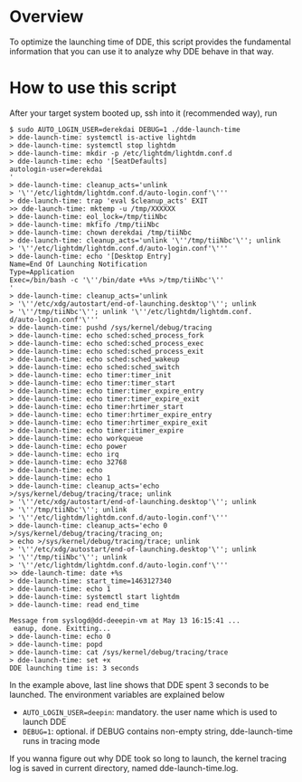 Overview
====
To optimize the launching time of DDE, this script provides the fundamental
information that you can use it to analyze why DDE behave in that way.

How to use this script
====
After your target system booted up, ssh into it (recommended way), run
```
$ sudo AUTO_LOGIN_USER=derekdai DEBUG=1 ./dde-launch-time
> dde-launch-time: systemctl is-active lightdm
> dde-launch-time: systemctl stop lightdm
> dde-launch-time: mkdir -p /etc/lightdm/lightdm.conf.d
> dde-launch-time: echo '[SeatDefaults]
autologin-user=derekdai
'
> dde-launch-time: cleanup_acts='unlink
> '\''/etc/lightdm/lightdm.conf.d/auto-login.conf'\'''
> dde-launch-time: trap 'eval $cleanup_acts' EXIT
>> dde-launch-time: mktemp -u /tmp/XXXXXX
> dde-launch-time: eol_lock=/tmp/tiiNbc
> dde-launch-time: mkfifo /tmp/tiiNbc
> dde-launch-time: chown derekdai /tmp/tiiNbc
> dde-launch-time: cleanup_acts='unlink '\''/tmp/tiiNbc'\''; unlink
> '\''/etc/lightdm/lightdm.conf.d/auto-login.conf'\'''
> dde-launch-time: echo '[Desktop Entry]
Name=End Of Launching Notification
Type=Application
Exec=/bin/bash -c '\''/bin/date +%%s >/tmp/tiiNbc'\''
'
> dde-launch-time: cleanup_acts='unlink
> '\''/etc/xdg/autostart/end-of-launching.desktop'\''; unlink
> '\''/tmp/tiiNbc'\''; unlink '\''/etc/lightdm/lightdm.conf.
d/auto-login.conf'\'''
> dde-launch-time: pushd /sys/kernel/debug/tracing
> dde-launch-time: echo sched:sched_process_fork
> dde-launch-time: echo sched:sched_process_exec
> dde-launch-time: echo sched:sched_process_exit
> dde-launch-time: echo sched:sched_wakeup
> dde-launch-time: echo sched:sched_switch
> dde-launch-time: echo timer:timer_init
> dde-launch-time: echo timer:timer_start
> dde-launch-time: echo timer:timer_expire_entry
> dde-launch-time: echo timer:timer_expire_exit
> dde-launch-time: echo timer:hrtimer_start
> dde-launch-time: echo timer:hrtimer_expire_entry
> dde-launch-time: echo timer:hrtimer_expire_exit
> dde-launch-time: echo timer:itimer_expire
> dde-launch-time: echo workqueue
> dde-launch-time: echo power
> dde-launch-time: echo irq
> dde-launch-time: echo 32768
> dde-launch-time: echo
> dde-launch-time: echo 1
> dde-launch-time: cleanup_acts='echo >/sys/kernel/debug/tracing/trace; unlink
> '\''/etc/xdg/autostart/end-of-launching.desktop'\''; unlink
> '\''/tmp/tiiNbc'\''; unlink
> '\''/etc/lightdm/lightdm.conf.d/auto-login.conf'\'''
> dde-launch-time: cleanup_acts='echo 0 >/sys/kernel/debug/tracing/tracing_on;
> echo >/sys/kernel/debug/tracing/trace; unlink
> '\''/etc/xdg/autostart/end-of-launching.desktop'\''; unlink
> '\''/tmp/tiiNbc'\''; unlink
> '\''/etc/lightdm/lightdm.conf.d/auto-login.conf'\'''
>> dde-launch-time: date +%s
> dde-launch-time: start_time=1463127340
> dde-launch-time: echo 1
> dde-launch-time: systemctl start lightdm
> dde-launch-time: read end_time

Message from syslogd@dd-deeepin-vm at May 13 16:15:41 ...
 eanup, done. Exitting...
> dde-launch-time: echo 0
> dde-launch-time: popd
> dde-launch-time: cat /sys/kernel/debug/tracing/trace
> dde-launch-time: set +x
DDE launching time is: 3 seconds
```

In the example above, last line shows that DDE spent 3 seconds to be launched.
The environment variables are explained below

* `AUTO_LOGIN_USER=deepin`: mandatory. the user name which is used to launch DDE
* `DEBUG=1`: optional. if DEBUG contains non-empty string, dde-launch-time runs
in tracing mode

If you wanna figure out why DDE took so long to launch, the kernel tracing log
is saved in current directory, named dde-launch-time.log.
